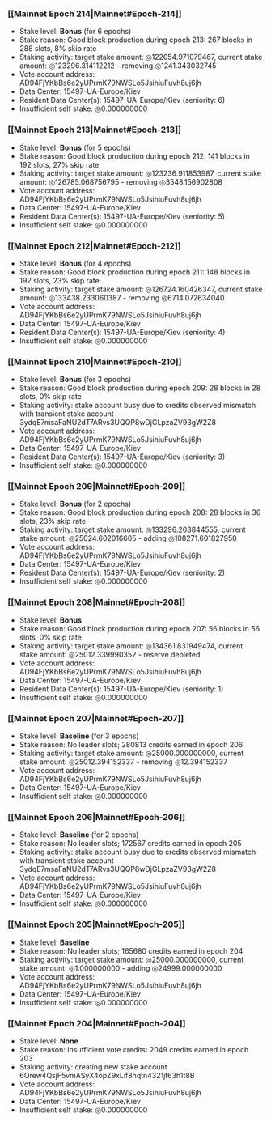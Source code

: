 ### [[Mainnet Epoch 214|Mainnet#Epoch-214]]
* Stake level: **Bonus** (for 6 epochs)
* Stake reason: Good block production during epoch 213: 267 blocks in 288 slots, 8% skip rate
* Staking activity: target stake amount: ◎122054.971079467, current stake amount: ◎123296.314112212 - removing ◎1241.343032745
* Vote account address: AD94FjYKbBs6e2yUPrmK79NWSLo5JsihiuFuvh8uj6jh
* Data Center: 15497-UA-Europe/Kiev
* Resident Data Center(s): 15497-UA-Europe/Kiev (seniority: 6)
* Insufficient self stake: ◎0.000000000
### [[Mainnet Epoch 213|Mainnet#Epoch-213]]
* Stake level: **Bonus** (for 5 epochs)
* Stake reason: Good block production during epoch 212: 141 blocks in 192 slots, 27% skip rate
* Staking activity: target stake amount: ◎123236.911853987, current stake amount: ◎126785.068756795 - removing ◎3548.156902808
* Vote account address: AD94FjYKbBs6e2yUPrmK79NWSLo5JsihiuFuvh8uj6jh
* Data Center: 15497-UA-Europe/Kiev
* Resident Data Center(s): 15497-UA-Europe/Kiev (seniority: 5)
* Insufficient self stake: ◎0.000000000
### [[Mainnet Epoch 212|Mainnet#Epoch-212]]
* Stake level: **Bonus** (for 4 epochs)
* Stake reason: Good block production during epoch 211: 148 blocks in 192 slots, 23% skip rate
* Staking activity: target stake amount: ◎126724.160426347, current stake amount: ◎133438.233060387 - removing ◎6714.072634040
* Vote account address: AD94FjYKbBs6e2yUPrmK79NWSLo5JsihiuFuvh8uj6jh
* Data Center: 15497-UA-Europe/Kiev
* Resident Data Center(s): 15497-UA-Europe/Kiev (seniority: 4)
* Insufficient self stake: ◎0.000000000
### [[Mainnet Epoch 210|Mainnet#Epoch-210]]
* Stake level: **Bonus** (for 3 epochs)
* Stake reason: Good block production during epoch 209: 28 blocks in 28 slots, 0% skip rate
* Staking activity: stake account busy due to credits observed mismatch with transient stake account 3ydqE7msaFaNU2dT7ARvs3UQQP8wDjGLpzaZV93gW2Z8
* Vote account address: AD94FjYKbBs6e2yUPrmK79NWSLo5JsihiuFuvh8uj6jh
* Data Center: 15497-UA-Europe/Kiev
* Resident Data Center(s): 15497-UA-Europe/Kiev (seniority: 3)
* Insufficient self stake: ◎0.000000000
### [[Mainnet Epoch 209|Mainnet#Epoch-209]]
* Stake level: **Bonus** (for 2 epochs)
* Stake reason: Good block production during epoch 208: 28 blocks in 36 slots, 23% skip rate
* Staking activity: target stake amount: ◎133296.203844555, current stake amount: ◎25024.602016605 - adding ◎108271.601827950
* Vote account address: AD94FjYKbBs6e2yUPrmK79NWSLo5JsihiuFuvh8uj6jh
* Data Center: 15497-UA-Europe/Kiev
* Resident Data Center(s): 15497-UA-Europe/Kiev (seniority: 2)
* Insufficient self stake: ◎0.000000000
### [[Mainnet Epoch 208|Mainnet#Epoch-208]]
* Stake level: **Bonus**
* Stake reason: Good block production during epoch 207: 56 blocks in 56 slots, 0% skip rate
* Staking activity: target stake amount: ◎134361.831949474, current stake amount: ◎25012.339990352 - reserve depleted
* Vote account address: AD94FjYKbBs6e2yUPrmK79NWSLo5JsihiuFuvh8uj6jh
* Data Center: 15497-UA-Europe/Kiev
* Resident Data Center(s): 15497-UA-Europe/Kiev (seniority: 1)
* Insufficient self stake: ◎0.000000000
### [[Mainnet Epoch 207|Mainnet#Epoch-207]]
* Stake level: **Baseline** (for 3 epochs)
* Stake reason: No leader slots; 280813 credits earned in epoch 206
* Staking activity: target stake amount: ◎25000.000000000, current stake amount: ◎25012.394152337 - removing ◎12.394152337
* Vote account address: AD94FjYKbBs6e2yUPrmK79NWSLo5JsihiuFuvh8uj6jh
* Data Center: 15497-UA-Europe/Kiev
* Insufficient self stake: ◎0.000000000
### [[Mainnet Epoch 206|Mainnet#Epoch-206]]
* Stake level: **Baseline** (for 2 epochs)
* Stake reason: No leader slots; 172567 credits earned in epoch 205
* Staking activity: stake account busy due to credits observed mismatch with transient stake account 3ydqE7msaFaNU2dT7ARvs3UQQP8wDjGLpzaZV93gW2Z8
* Vote account address: AD94FjYKbBs6e2yUPrmK79NWSLo5JsihiuFuvh8uj6jh
* Data Center: 15497-UA-Europe/Kiev
* Insufficient self stake: ◎0.000000000
### [[Mainnet Epoch 205|Mainnet#Epoch-205]]
* Stake level: **Baseline**
* Stake reason: No leader slots; 165680 credits earned in epoch 204
* Staking activity: target stake amount: ◎25000.000000000, current stake amount: ◎1.000000000 - adding ◎24999.000000000
* Vote account address: AD94FjYKbBs6e2yUPrmK79NWSLo5JsihiuFuvh8uj6jh
* Data Center: 15497-UA-Europe/Kiev
* Insufficient self stake: ◎0.000000000
### [[Mainnet Epoch 204|Mainnet#Epoch-204]]
* Stake level: **None**
* Stake reason: Insufficient vote credits: 2049 credits earned in epoch 203
* Staking activity: creating new stake account 6Qrew4QsjF5vmASyX4opZ9xLif8nqtn4321jt63h1t8B
* Vote account address: AD94FjYKbBs6e2yUPrmK79NWSLo5JsihiuFuvh8uj6jh
* Data Center: 15497-UA-Europe/Kiev
* Insufficient self stake: ◎0.000000000